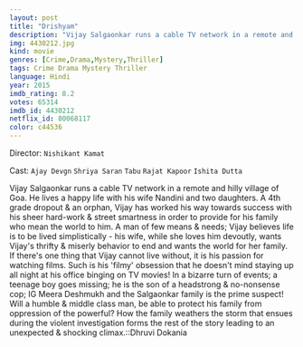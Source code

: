 ```yaml
---
layout: post
title: "Drishyam"
description: "Vijay Salgaonkar runs a cable TV network in a remote and hilly village of Goa. He lives a happy life with his wife Nandini and two daughters. A 4th grade dropout & an orphan, Vijay has worked his way towards success with his sheer hard-work & street smartness in order to provide for his family who mean the world to him. A man of few means & needs; Vijay believes life is to be lived simplistically - his wife, while she loves him devoutly, wants Vijay's thrifty & miserly behavior to end and wants the world for her family. If there's one.."
img: 4430212.jpg
kind: movie
genres: [Crime,Drama,Mystery,Thriller]
tags: Crime Drama Mystery Thriller 
language: Hindi
year: 2015
imdb_rating: 8.2
votes: 65314
imdb_id: 4430212
netflix_id: 80068117
color: c44536
---
```

Director: `Nishikant Kamat`  

Cast: `Ajay Devgn` `Shriya Saran` `Tabu` `Rajat Kapoor` `Ishita Dutta` 

Vijay Salgaonkar runs a cable TV network in a remote and hilly village of Goa. He lives a happy life with his wife Nandini and two daughters. A 4th grade dropout & an orphan, Vijay has worked his way towards success with his sheer hard-work & street smartness in order to provide for his family who mean the world to him. A man of few means & needs; Vijay believes life is to be lived simplistically - his wife, while she loves him devoutly, wants Vijay's thrifty & miserly behavior to end and wants the world for her family. If there's one thing that Vijay cannot live without, it is his passion for watching films. Such is his 'filmy' obsession that he doesn't mind staying up all night at his office binging on TV movies! In a bizarre turn of events; a teenage boy goes missing; he is the son of a headstrong & no-nonsense cop; IG Meera Deshmukh and the Salgaonkar family is the prime suspect! Will a humble & middle class man, be able to protect his family from oppression of the powerful? How the family weathers the storm that ensues during the violent investigation forms the rest of the story leading to an unexpected & shocking climax.::Dhruvi Dokania